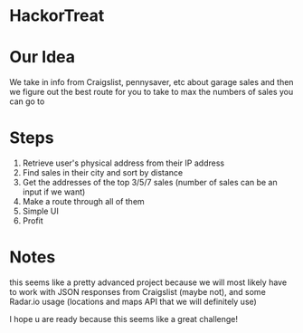 # HackorTreat

# Our Idea
We take in info from Craigslist, pennysaver, etc about garage sales and then we figure out the best route for you to take to max the numbers of sales you can go to


# Steps

1. Retrieve user's physical address from their IP address
2. Find sales in their city and sort by distance
3. Get the addresses of the top 3/5/7 sales (number of sales can be an input if we want)
4. Make a route through all of them
5. Simple UI
6. Profit

# Notes

this seems like a pretty advanced project because we will most likely have to work with JSON responses from Craigslist (maybe not), and some Radar.io usage (locations and maps API that we will definitely use)

I hope u are ready because this seems like a great challenge!

